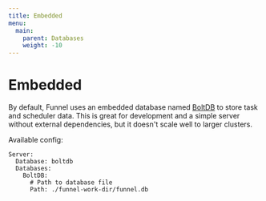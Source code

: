 ```yaml
---
title: Embedded
menu:
  main:
    parent: Databases
    weight: -10
---
```


# Embedded

By default, Funnel uses an embedded database named [BoltDB][bolt] to store task and scheduler data. This is great for development and a simple server without external dependencies, but it doesn't scale well to larger clusters.

Available config:
```
Server:
  Database: boltdb
  Databases:
    BoltDB:
      # Path to database file
      Path: ./funnel-work-dir/funnel.db
```

[bolt]: https://github.com/boltdb/bolt
